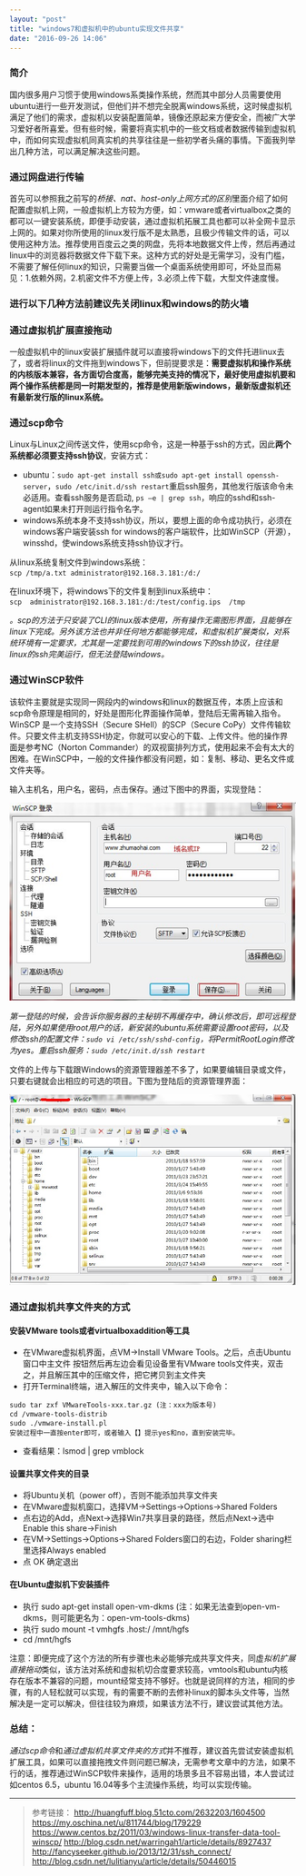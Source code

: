 ```yaml
---
layout: "post"
title: "windows7和虚拟机中的ubuntu实现文件共享"
date: "2016-09-26 14:06"
---
```


### 简介

国内很多用户习惯于使用windows系类操作系统，然而其中部分人员需要使用ubuntu进行一些开发测试，但他们并不想完全脱离windows系统，这时候虚拟机满足了他们的需求，虚拟机以安装配置简单，镜像还原起来方便安全，而被广大学习爱好者所喜爱。但有些时候，需要将真实机中的一些文档或者数据传输到虚拟机中，而如何实现虚拟机同真实机的共享往往是一些初学者头痛的事情。下面我列举出几种方法，可以满足解决这些问题。

### 通过网盘进行传输

首先可以参照我之前写的*桥接、nat、host-only上网方式的区别*里面介绍了如何配置虚拟机上网，一般虚拟机上方较为方便，如：vmware或者virtualbox之类的都可以一键安装系统，即便手动安装，通过虚拟机拓展工具也都可以补全网卡显示上网的。如果对你所使用的linux发行版不是太熟悉，且极少传输文件的话，可以使用这种方法。推荐使用百度云之类的网盘，先将本地数据文件上传，然后再通过linux中的浏览器将数据文件下载下来。这种方式的好处是无需学习，没有门槛，不需要了解任何linux的知识，只需要当做一个桌面系统使用即可，坏处显而易见：1.依赖外网，2.机密文件不方便上传，3.必须上传下载，大型文件速度慢。


<!-- more -->


### **进行以下几种方法前建议先关闭linux和windows的防火墙**

### 通过虚拟机扩展直接拖动

一般虚拟机中的linux安装扩展插件就可以直接将windows下的文件托进linux去了，或者将linux的文件拖到windows下，但前提要求是：**需要虚拟机和操作系统的内核版本兼容，各方面切合度高，能够完美支持的情况下，最好使用虚拟机要和两个操作系统都是同一时期发型的，推荐是使用新版windows，最新版虚拟机还有最新发行版的linux系统。**

### 通过scp命令

Linux与Linux之间传送文件，使用scp命令，这是一种基于ssh的方式，因此**两个系统都必须要支持ssh协议**，安装方式：

- ubuntu：`sudo apt-get install ssh或sudo apt-get install openssh-server`，`sudo /etc/init.d/ssh restart`重启ssh服务，其他发行版该命令未必适用。查看ssh服务是否启动, `ps –e | grep ssh`，响应的sshd和ssh-agent如果未打开则运行指令名字。
- windows系统本身不支持ssh协议，所以，要想上面的命令成功执行，必须在windows客户端安装ssh for windows的客户端软件，比如WinSCP（开源），winsshd，使windows系统支持ssh协议才行。

从linux系统复制文件到windows系统：  
`scp /tmp/a.txt administrator@192.168.3.181:/d:/`

在linux环境下，将windows下的文件复制到linux系统中：  
`scp  administrator@192.168.3.181:/d:/test/config.ips  /tmp`

*。scp的方法于只安装了CLI的linux版本使用，所有操作无需图形界面，且能够在linux下完成。另外该方法也并非任何地方都能够完成，和虚拟机扩展类似，对系统环境有一定要求，尤其是一定要找到可用的windows下的ssh协议，往往是linux的ssh完美运行，但无法登陆windows。*

### 通过WinSCP软件

该软件主要就是实现同一网段内的windows和linux的数据互传，本质上应该和scp命令原理是相同的，好处是图形化界面操作简单，登陆后无需再输入指令。WinSCP 是一个支持SSH（Secure SHell）的SCP（Secure CoPy）文件传输软件。只要文件主机支持SSH协定，你就可以安心的下载、上传文件。他的操作界面是参考NC（Norton Commander）的双视窗排列方式，使用起来不会有太大的困难。在WinSCP中，一般的文件操作都没有问题，如：复制、移动、更名文件或文件夹等。

输入主机名，用户名，密码，点击保存。通过下图中的界面，实现登陆：

![](https://raw.githubusercontent.com/noparkinghere/noparkinghere.github.io/master/img/2016-09-26-windows7%E5%92%8C%E8%99%9A%E6%8B%9F%E6%9C%BA%E4%B8%AD%E7%9A%84ubuntu%E5%AE%9E%E7%8E%B0%E6%96%87%E4%BB%B6%E5%85%B1%E4%BA%AB/1.jpg)

*第一登陆的时候，会告诉你服务器的主秘钥不再缓存中，确认修改后，即可远程登陆，另外如果使用root用户的话，新安装的ubuntu系统需要设置root密码，以及修改ssh的配置文件：`sudo vi /etc/ssh/sshd-config`，将PermitRootLogin修改为yes。重启ssh服务：`sudo /etc/init.d/ssh restart`*

文件的上传与下载跟Windows的资源管理器差不多了，如果要编辑目录或文件，只要右键就会出相应的可选的项目。下图为登陆后的资源管理界面：

![](https://raw.githubusercontent.com/noparkinghere/noparkinghere.github.io/master/img/2016-09-26-windows7%E5%92%8C%E8%99%9A%E6%8B%9F%E6%9C%BA%E4%B8%AD%E7%9A%84ubuntu%E5%AE%9E%E7%8E%B0%E6%96%87%E4%BB%B6%E5%85%B1%E4%BA%AB/2.jpg)


### 通过虚拟机共享文件夹的方式

#### 安装VMware tools或者virtualboxaddition等工具

- 在VMware虚拟机界面，点VM->Install VMware Tools。之后，点击Ubuntu 窗口中主文件 按钮然后再左边会看见设备里有VMware tools文件夹，双击之，并且解压其中的压缩文件，把它拷贝到主文件夹
- 打开Terminal终端，进入解压的文件夹中，输入以下命令：

```
sudo tar zxf VMwareTools-xxx.tar.gz (注：xxx为版本号)
cd /vmware-tools-distrib
sudo ./vmware-install.pl
安装过程中一直按enter即可，或者输入【】提示yes和no，直到安装完毕。
```

- 查看结果：lsmod | grep vmblock

#### 设置共享文件夹的目录

- 将Ubuntu关机（power off），否则不能添加共享文件夹
- 在VMware虚拟机窗口，选择VM->Settings->Options->Shared Folders
- 点右边的Add，点Next->选择Win7共享目录的路径，然后点Next->选中Enable this share->Finish
- 在VM->Settings->Options->Shared Folders窗口的右边，Folder sharing栏里选择Always enabled
- 点 OK 确定退出

#### 在Ubuntu虚拟机下安装插件

- 执行 sudo apt-get install open-vm-dkms (注：如果无法查到open-vm-dkms，则可能更名为：open-vm-tools-dkms)
- 执行 sudo mount -t vmhgfs .host:/ /mnt/hgfs 
- cd /mnt/hgfs

注意：即便完成了这个方法的所有步骤也未必能够完成共享文件夹，同虚*拟机扩展直接拖动*类似，该方法对系统和虚拟机切合度要求较高，vmtools和ubuntu内核存在版本不兼容的问题，mount经常支持不够好。也就是说同样的方法，相同的步骤，有的人轻松就可以实现，有的需要不断的去修补linux的脚本头文件等，当然解决是一定可以解决，但往往较为麻烦，如果该方法不行，建议尝试其他方法。

### 总结：

*通过scp命令*和*通过虚拟机共享文件夹的方式*并不推荐，建议首先尝试安装虚拟机扩展工具，如果可以直接拖拽文件则问题已解决，无需参考文章中的方法，如果不行的话，推荐通过WinSCP软件来操作，适用的场景多且不容易出错，本人尝试过如centos 6.5，ubuntu 16.04等多个主流操作系统，均可以实现传输。


***

> 参考链接：
> http://huangfuff.blog.51cto.com/2632203/1604500
> https://my.oschina.net/u/811744/blog/179229
> https://www.centos.bz/2011/03/windows-linux-transfer-data-tool-winscp/
> http://blog.csdn.net/warringah1/article/details/8927437
> http://fancyseeker.github.io/2013/12/31/ssh_connect/
> http://blog.csdn.net/lulitianyu/article/details/50446015
